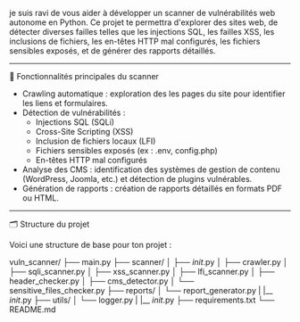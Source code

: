 je suis ravi de vous aider à développer un scanner de vulnérabilités web autonome en Python. Ce projet te permettra d'explorer des sites web, de détecter diverses failles 
telles que les injections SQL, les failles XSS, les inclusions de fichiers, les en-têtes HTTP mal configurés, les fichiers sensibles exposés, et de générer des rapports détaillés.

---

🧰   Fonctionnalités principales du scanner

- Crawling automatique : exploration des les pages du site pour identifier les liens et formulaires.
- Détection de vulnérabilités :
  - Injections SQL (SQLi)
  - Cross-Site Scripting (XSS)
  - Inclusion de fichiers locaux (LFI)
  - Fichiers sensibles exposés (ex : .env, config.php)
  - En-têtes HTTP mal configurés
- Analyse des CMS : identification des systèmes de gestion de contenu (WordPress, Joomla, etc.) et détection de plugins vulnérables.
- Génération de rapports : création de rapports détaillés en formats PDF ou HTML.

---

🗂 Structure du projet

Voici une structure de base pour ton projet :





vuln_scanner/
├── main.py
├── scanner/
│   ├── _init_.py
│   ├── crawler.py
│   ├── sqli_scanner.py
│   ├── xss_scanner.py
│   ├── lfi_scanner.py
│   ├── header_checker.py
│   ├── cms_detector.py
│   └── sensitive_files_checker.py
├── reports/
│   └── report_generator.py
|   |__ _init_.py
├── utils/
│   └── logger.py
|   |__ _init_.py
├── requirements.txt
└── README.md
